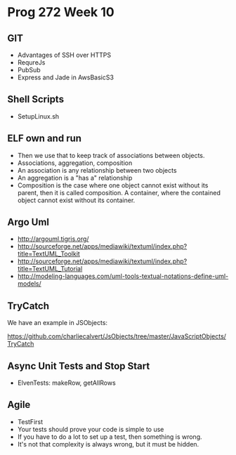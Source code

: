 Prog 272 Week 10
================

GIT
---

-   Advantages of SSH over HTTPS
-   RequreJs
-   PubSub
-   Express and Jade in AwsBasicS3

Shell Scripts
-------------

-   SetupLinux.sh

ELF own and run
---------------

-   Then we use that to keep track of associations between objects.
-   Associations, aggregation, composition
-   An association is any relationship between two objects
-   An aggregation is a "has a" relationship
-   Composition is the case where one object cannot exist without its parent,
    then it is called composition. A container, where the contained object
    cannot exist without its container.

Argo Uml
--------

-   <http://argouml.tigris.org/>
-   <http://sourceforge.net/apps/mediawiki/textuml/index.php?title=TextUML_Toolkit>
-   <http://sourceforge.net/apps/mediawiki/textuml/index.php?title=TextUML_Tutorial>
-   <http://modeling-languages.com/uml-tools-textual-notations-define-uml-models/>

TryCatch
--------

We have an example in JSObjects:

<https://github.com/charliecalvert/JsObjects/tree/master/JavaScriptObjects/TryCatch>

Async Unit Tests and Stop Start
-------------------------------

-   ElvenTests: makeRow, getAllRows

Agile
-----

-   TestFirst
-   Your tests should prove your code is simple to use
-   If you have to do a lot to set up a test, then something is wrong.
-   It's not that complexity is always wrong, but it must be hidden.
